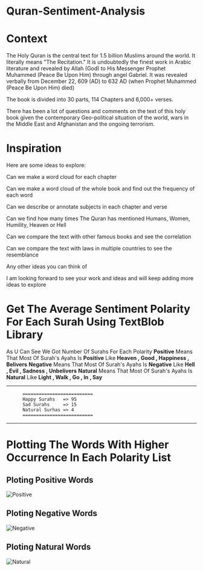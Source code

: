 # **Quran-Sentiment-Analysis**

# **Context**

The Holy Quran is the central text for 1.5 billion Muslims around the world. It literally means "The Recitation." It is undoubtedly the finest work in Arabic literature and revealed by Allah (God) to His Messenger Prophet Muhammed (Peace Be Upon Him) through angel Gabriel. It was revealed verbally from December 22, 609 (AD) to 632 AD (when Prophet Muhammed (Peace Be Upon Him) died)

The book is divided into 30 parts, 114 Chapters and 6,000+ verses.

There has been a lot of questions and comments on the text of this holy book given the contemporary Geo-political situation of the world, wars in the Middle East and Afghanistan and the ongoing terrorism.


# **Inspiration**

Here are some ideas to explore:

Can we make a word cloud for each chapter

Can we make a word cloud of the whole book and find out the frequency of each word

Can we describe or annotate subjects in each chapter and verse

Can we find how many times The Quran has mentioned Humans, Women, Humility, Heaven or Hell

Can we compare the text with other famous books and see the correlation

Can we compare the text with laws in multiple countries to see the resemblance

Any other ideas you can think of

I am looking forward to see your work and ideas and will keep adding more ideas to explore


# **Get The Average Sentiment Polarity For Each Surah Using TextBlob Library**

As U Can See We Got Number Of Surahs For Each Polarity
**Positive** Means That Most Of Surah's Ayahs Is **Positive** Like **Heaven , Good , Happiness , Belivers**
**Negative** Means That Most Of Surah's Ayahs Is **Negative** Like **Hell , Evil , Sadness , Unbelivers**
**Natural** Means That Most Of Surah's Ayahs Is **Natural** Like **Light , Walk , Go , In , Say**





***********************************************
          ==========================
          Happy Surahs   => 95
          Sad Surahs     => 15
          Natural Surhas => 4
          ==========================
***********************************************          

# **Plotting The Words With Higher Occurrence In Each Polarity List**

## Ploting Positive Words
![Positive](https://3.top4top.net/p_1396nsisl1.png)

## Ploting Negative Words
![Negative](https://1.top4top.net/p_1396emvuh1.png)

## Ploting Natural Words
![Natural](https://3.top4top.net/p_139699rm51.png)


